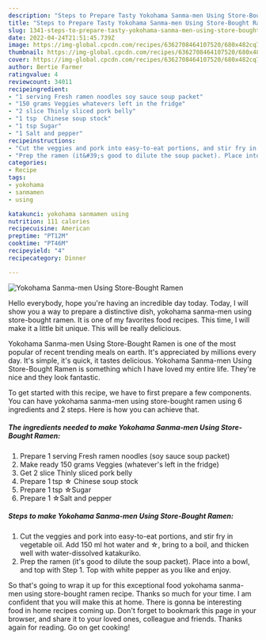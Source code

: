 ```yaml
---
description: "Steps to Prepare Tasty Yokohama Sanma-men Using Store-Bought Ramen"
title: "Steps to Prepare Tasty Yokohama Sanma-men Using Store-Bought Ramen"
slug: 1341-steps-to-prepare-tasty-yokohama-sanma-men-using-store-bought-ramen
date: 2022-04-24T21:51:45.739Z
image: https://img-global.cpcdn.com/recipes/6362708464107520/680x482cq70/yokohama-sanma-men-using-store-bought-ramen-recipe-main-photo.jpg
thumbnail: https://img-global.cpcdn.com/recipes/6362708464107520/680x482cq70/yokohama-sanma-men-using-store-bought-ramen-recipe-main-photo.jpg
cover: https://img-global.cpcdn.com/recipes/6362708464107520/680x482cq70/yokohama-sanma-men-using-store-bought-ramen-recipe-main-photo.jpg
author: Bertie Farmer
ratingvalue: 4
reviewcount: 34011
recipeingredient:
- "1 serving Fresh ramen noodles soy sauce soup packet"
- "150 grams Veggies whatevers left in the fridge"
- "2 slice Thinly sliced pork belly"
- "1 tsp  Chinese soup stock"
- "1 tsp Sugar"
- "1 Salt and pepper"
recipeinstructions:
- "Cut the veggies and pork into easy-to-eat portions, and stir fry in vegetable oil. Add 150 ml hot water and ☆, bring to a boil, and thicken well with water-dissolved katakuriko."
- "Prep the ramen (it&#39;s good to dilute the soup packet). Place into a bowl, and top with Step 1. Top with white pepper as you like and enjoy."
categories:
- Recipe
tags:
- yokohama
- sanmamen
- using

katakunci: yokohama sanmamen using 
nutrition: 111 calories
recipecuisine: American
preptime: "PT12M"
cooktime: "PT46M"
recipeyield: "4"
recipecategory: Dinner

---
```



![Yokohama Sanma-men Using Store-Bought Ramen](https://img-global.cpcdn.com/recipes/6362708464107520/680x482cq70/yokohama-sanma-men-using-store-bought-ramen-recipe-main-photo.jpg)

Hello everybody, hope you're having an incredible day today. Today, I will show you a way to prepare a distinctive dish, yokohama sanma-men using store-bought ramen. It is one of my favorites food recipes. This time, I will make it a little bit unique. This will be really delicious.



Yokohama Sanma-men Using Store-Bought Ramen is one of the most popular of recent trending meals on earth. It's appreciated by millions every day. It's simple, it's quick, it tastes delicious. Yokohama Sanma-men Using Store-Bought Ramen is something which I have loved my entire life. They're nice and they look fantastic.


To get started with this recipe, we have to first prepare a few components. You can have yokohama sanma-men using store-bought ramen using 6 ingredients and 2 steps. Here is how you can achieve that.

<!--inarticleads1-->

##### The ingredients needed to make Yokohama Sanma-men Using Store-Bought Ramen:

1. Prepare 1 serving Fresh ramen noodles (soy sauce soup packet)
1. Make ready 150 grams Veggies (whatever&#39;s left in the fridge)
1. Get 2 slice Thinly sliced pork belly
1. Prepare 1 tsp ☆ Chinese soup stock
1. Prepare 1 tsp ☆Sugar
1. Prepare 1 ☆Salt and pepper




<!--inarticleads2-->

##### Steps to make Yokohama Sanma-men Using Store-Bought Ramen:

1. Cut the veggies and pork into easy-to-eat portions, and stir fry in vegetable oil. Add 150 ml hot water and ☆, bring to a boil, and thicken well with water-dissolved katakuriko.
1. Prep the ramen (it&#39;s good to dilute the soup packet). Place into a bowl, and top with Step 1. Top with white pepper as you like and enjoy.




So that's going to wrap it up for this exceptional food yokohama sanma-men using store-bought ramen recipe. Thanks so much for your time. I am confident that you will make this at home. There is gonna be interesting food in home recipes coming up. Don't forget to bookmark this page in your browser, and share it to your loved ones, colleague and friends. Thanks again for reading. Go on get cooking!
